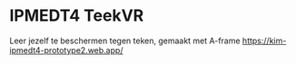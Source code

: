 # IPMEDT4 TeekVR
Leer jezelf te beschermen tegen teken, gemaakt met A-frame https://kim-ipmedt4-prototype2.web.app/
